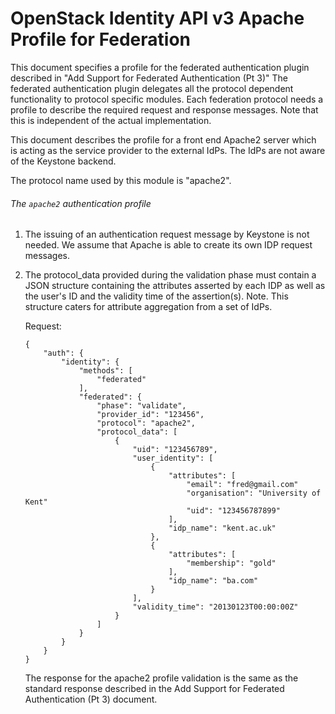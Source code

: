 OpenStack Identity API v3 Apache Profile for Federation
=======================================================

This document specifies a profile for the federated authentication plugin
described in "Add Support for Federated Authentication (Pt 3)"
The federated authentication plugin delegates all the protocol dependent
functionality to protocol specific modules. Each federation protocol
needs a profile to describe the required request and response messages.
Note that this is independent of the actual implementation.

This document describes the profile for a front end Apache2 server which is acting
as the service provider to the external IdPs. The IdPs are not aware of the
Keystone backend.

The protocol name used by this module is "apache2".

###### The `apache2` authentication profile

1. The issuing of an authentication request message by Keystone is not needed.
   We assume that Apache is able to create its own IDP request messages.

2. 	The protocol_data provided during the validation phase must contain a JSON
	structure containing the attributes asserted by each IDP as well as the user's
	ID and the validity time of the assertion(s). Note. This structure caters for
	attribute aggregation from a set of IdPs.

	Request:

		{
			"auth": {
				"identity": {
					"methods": [
						"federated"
					],
					"federated": {
						"phase": "validate",
						"provider_id": "123456",
						"protocol": "apache2",
						"protocol_data": [
							{
								"uid": "123456789",
								"user_identity": [
									{
										"attributes": [
											"email": "fred@gmail.com"
											"organisation": "University of Kent"
											"uid": "123456787899"
										],
										"idp_name": "kent.ac.uk"
									},
									{
										"attributes": [
											"membership": "gold"
										],
										"idp_name": "ba.com"
									}
								],
								"validity_time": "20130123T00:00:00Z"
							}
						]
					}
				}
			}
		}

	The response for the apache2 profile validation is the same as the standard
	response described in the Add Support for Federated Authentication (Pt 3)
	document.
